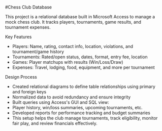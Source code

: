 #Chess Club Database

This project is a relational database built in Microsoft Access to manage a mock chess club. It tracks players, tournaments, game results, and tournament expenses.

Key Features
- Players: Name, rating, contact info, location, violations, and tournament/game history
- Tournaments: Rated/open status, dates, format, entry fee, location
- Games: Player matchups with results (Win/Loss/Draw)
- Expenses: Travel, lodging, food, equipment, and more per tournament

Design Process
- Created relational diagrams to define table relationships using primary and foreign keys
- Normalized data to avoid redundancy and ensure integrity
- Built queries using Access's GUI and SQL view:
- Player history, win/loss summaries, upcoming tournaments, etc.
- Developed reports for performance tracking and budget summaries
- This setup helps the club manage tournaments, track eligibility, monitor fair play, and review financials effectively.
